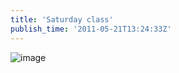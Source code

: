 ```yaml
---
title: 'Saturday class'
publish_time: '2011-05-21T13:24:33Z'
---
```


![image](https://crossfittheville.files.wordpress.com/2011/05/wpid-2011-05-21_09-19-07_419.jpg?w=615)
